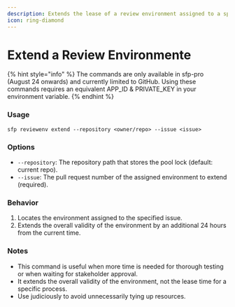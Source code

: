 ```yaml
---
description: Extends the lease of a review environment assigned to a specific issue.
icon: ring-diamond
---
```


# Extend a Review Environmente

{% hint style="info" %}
The commands are only available in sfp-pro (August 24 onwards) and currently limited to GitHub. Using these commands requires an equivalent APP\_ID & PRIVATE\_KEY in your environment variable.
{% endhint %}

### Usage

```
sfp reviewenv extend --repository <owner/repo> --issue <issue>
```

### Options

* `--repository`: The repository path that stores the pool lock (default: current repo).
* `--issue`: The pull request number of the assigned environment to extend (required).

### Behavior

1. Locates the environment assigned to the specified issue.
2. Extends the overall validity of the environment by an additional 24 hours from the current time.

### Notes

* This command is useful when more time is needed for thorough testing or when waiting for stakeholder approval.
* It extends the overall validity of the environment, not the lease time for a specific process.
* Use judiciously to avoid unnecessarily tying up resources.
